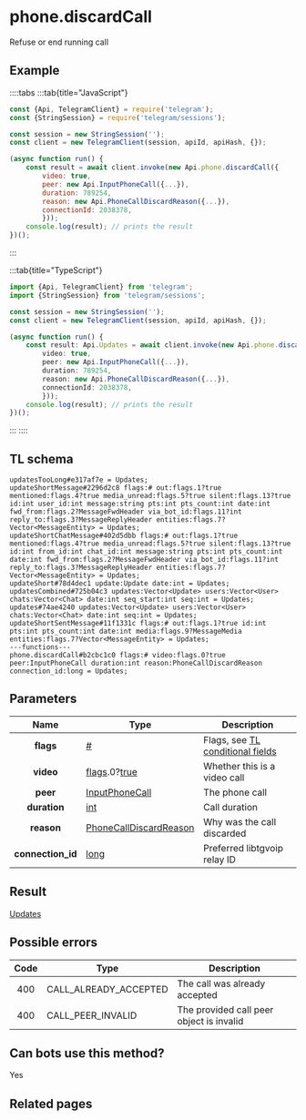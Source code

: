 # phone.discardCall

Refuse or end running call

## Example

::::tabs
:::tab{title="JavaScript"}

```js
const {Api, TelegramClient} = require('telegram');
const {StringSession} = require('telegram/sessions');

const session = new StringSession('');
const client = new TelegramClient(session, apiId, apiHash, {});

(async function run() {
    const result = await client.invoke(new Api.phone.discardCall({
		video: true,
		peer: new Api.InputPhoneCall({...}),
		duration: 789254,
		reason: new Api.PhoneCallDiscardReason({...}),
		connectionId: 2038378,
		}));
    console.log(result); // prints the result
})();

```

:::

:::tab{title="TypeScript"}

```ts
import {Api, TelegramClient} from 'telegram';
import {StringSession} from 'telegram/sessions';

const session = new StringSession('');
const client = new TelegramClient(session, apiId, apiHash, {});

(async function run() {
    const result: Api.Updates = await client.invoke(new Api.phone.discardCall({
		video: true,
		peer: new Api.InputPhoneCall({...}),
		duration: 789254,
		reason: new Api.PhoneCallDiscardReason({...}),
		connectionId: 2038378,
		}));
    console.log(result); // prints the result
})();

```

:::
::::

## TL schema

```
updatesTooLong#e317af7e = Updates;
updateShortMessage#2296d2c8 flags:# out:flags.1?true mentioned:flags.4?true media_unread:flags.5?true silent:flags.13?true id:int user_id:int message:string pts:int pts_count:int date:int fwd_from:flags.2?MessageFwdHeader via_bot_id:flags.11?int reply_to:flags.3?MessageReplyHeader entities:flags.7?Vector<MessageEntity> = Updates;
updateShortChatMessage#402d5dbb flags:# out:flags.1?true mentioned:flags.4?true media_unread:flags.5?true silent:flags.13?true id:int from_id:int chat_id:int message:string pts:int pts_count:int date:int fwd_from:flags.2?MessageFwdHeader via_bot_id:flags.11?int reply_to:flags.3?MessageReplyHeader entities:flags.7?Vector<MessageEntity> = Updates;
updateShort#78d4dec1 update:Update date:int = Updates;
updatesCombined#725b04c3 updates:Vector<Update> users:Vector<User> chats:Vector<Chat> date:int seq_start:int seq:int = Updates;
updates#74ae4240 updates:Vector<Update> users:Vector<User> chats:Vector<Chat> date:int seq:int = Updates;
updateShortSentMessage#11f1331c flags:# out:flags.1?true id:int pts:int pts_count:int date:int media:flags.9?MessageMedia entities:flags.7?Vector<MessageEntity> = Updates;
---functions---
phone.discardCall#b2cbc1c0 flags:# video:flags.0?true peer:InputPhoneCall duration:int reason:PhoneCallDiscardReason connection_id:long = Updates;
```

## Parameters

|       Name        | Type                                                                                                                              | Description                                                                                             |
| :---------------: | --------------------------------------------------------------------------------------------------------------------------------- | ------------------------------------------------------------------------------------------------------- |
|     **flags**     | [#](https://core.telegram.org/type/%23)                                                                                           | Flags, see [TL conditional fields](https://core.telegram.org/mtproto/TL-combinators#conditional-fields) |
|     **video**     | [flags](https://core.telegram.org/mtproto/TL-combinators#conditional-fields).0?[true](https://core.telegram.org/constructor/true) | Whether this is a video call                                                                            |
|     **peer**      | [InputPhoneCall](https://core.telegram.org/type/InputPhoneCall)                                                                   | The phone call                                                                                          |
|   **duration**    | [int](https://core.telegram.org/type/int)                                                                                         | Call duration                                                                                           |
|    **reason**     | [PhoneCallDiscardReason](https://core.telegram.org/type/PhoneCallDiscardReason)                                                   | Why was the call discarded                                                                              |
| **connection_id** | [long](https://core.telegram.org/type/long)                                                                                       | Preferred libtgvoip relay ID                                                                            |

## Result

[Updates](https://core.telegram.org/type/Updates)

## Possible errors

| Code | Type                  | Description                              |
| :--: | --------------------- | ---------------------------------------- |
| 400  | CALL_ALREADY_ACCEPTED | The call was already accepted            |
| 400  | CALL_PEER_INVALID     | The provided call peer object is invalid |

## Can bots use this method?

Yes

## Related pages
